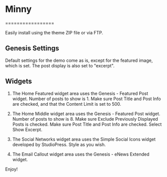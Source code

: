 # Minny
=================

Easily install using the theme ZIP file or via FTP.

## Genesis Settings
Default settings for the demo come as is, except for the featured image, which is set. The post display is also set to "excerpt".

## Widgets
1. The Home Featured widget area uses the Genesis - Featured Post widget. Number of posts to show is 1. Make sure Post Title and Post Info are checked, and that the Content Limit is set to 500.

2. The Home Middle widget area uses the Genesis - Featured Post widget. Number of posts to show is 8. Make sure Exclude Previously Displayed Posts is checked. Make sure Post Title and Post Info are checked. Select Show Excerpt.

3. The Social Networks widget area uses the Simple Social Icons widget developed by StudioPress. Style as you wish.

4. The Email Callout widget area uses the Genesis - eNews Extended widget.

Enjoy!
